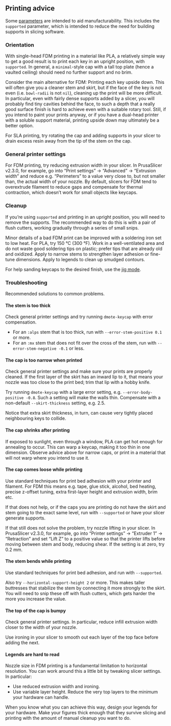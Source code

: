 ## Printing advice

Some [parameters](param.md) are intended to aid manufacturability. This
includes the `supported` parameter, which is intended to reduce the need for
building supports in slicing software.

### Orientation

With single-head FDM printing in a material like PLA, a relatively simple way
to get a good result is to print each key in an upright position, with
`supported`. In general, a `minimal`-style cap with a tall top plate (hence
a vaulted ceiling) should need no further support and no brim.

Consider the main alternative for FDM: Printing each key upside down. This will
often give you a cleaner stem and skirt, but if the face of the key is not even
(i.e. `bowl-radii` is not `nil`), cleaning up the print will be more
difficult. In particular, even with fairly dense supports added by a slicer,
you will probably find tiny cavities behind the face, to such a depth that a
really good surface finish is hard to achieve even with a suitable rotary tool.
Still, if you intend to paint your prints anyway, or if you have a dual-head
printer with a soluble support material, printing upside down may ultimately be
a better option.

For SLA printing, try rotating the cap and adding supports in your slicer to
drain excess resin away from the tip of the stem on the cap.

### General printer settings

For FDM printing, try reducing extrusion width in your slicer. In
PrusaSlicer v2.3.0, for example, go into “Print settings” → “Advanced” →
“Extrusion width” and reduce e.g. “Perimeters” to a value very close to, but
not smaller than, the actual width of your nozzle. By default, slicers for FDM
tend to overextrude filament to reduce gaps and compensate for thermal
contraction, which doesn’t work for small objects like keycaps.

### Cleanup

If you’re using `supported` and printing in an upright position, you will need
to remove the supports. The recommended way to do this is with a pair of flush
cutters, working gradually through a series of small snips.

Minor details of a bad FDM print can be improved with a soldering iron set to
low heat. For PLA, try 150 °C (300 °F). Work in a well-ventilated area and do
not waste good soldering tips on plastic; prefer tips that are already old and
oxidized. Apply to narrow stems to strengthen layer adhesion or fine-tune
dimensions. Apply to legends to clean up smudged contours.

For help sanding keycaps to the desired finish, use the [jig mode](jig.md).

### Troubleshooting

Recommended solutions to common problems.

#### The stem is too thick

Check general printer settings and try running `dmote-keycap` with error
compensation.

* For an `:alps` stem that is too thick, run with `--error-stem-positive 0.1`
  or more.
* For an `:mx` stem that does not fit over the cross of the stem, run with
  `--error-stem-negative -0.1` or less.

#### The cap is too narrow when printed

Check general printer settings and make sure your prints are properly cleaned.
If the first layer of the skirt has an inward lip to it, that means your nozzle
was too close to the print bed; trim that lip with a hobby knife.

Try running `dmote-keycap` with a large error setting, e.g.
`--error-body-positive -0.8`. Such a setting will make the walls thin.
Compensate with a non-default `--skirt-thickness` setting, e.g. 2.5.

Notice that extra skirt thickness, in turn, can cause very tightly placed
neighbouring keys to collide.

#### The cap shrinks after printing

If exposed to sunlight, even through a window, PLA can get hot enough for
annealing to occur. This can warp a keycap, making it too thin in one
dimension. Observe advice above for narrow caps, or print in a material that
will not warp where you intend to use it.

#### The cap comes loose while printing

Use standard techniques for print bed adhesion with your printer and filament.
For FDM this means e.g. tape, glue stick, alcohol, bed heating, precise
z-offset tuning, extra first-layer height and extrusion width, brim etc.

If that does not help, or if the caps you are printing do not have the skirt
and stem going to the exact same level, run with `--supported` or have your
slicer generate supports.

If that still does not solve the problem, try nozzle lifting in your slicer. In
PrusaSlicer v2.3.0, for example, go into “Printer settings” → “Extruder 1” →
“Retraction” and set “Lift Z” to a positive value so that the printer lifts
before moving between stem and body, reducing shear. If the setting is at zero,
try 0.2 mm.

#### The stem bends while printing

Use standard techniques for print bed adhesion, and run with `--supported`.

Also try `--horizontal-support-height 2` or more. This makes taller buttresses
that stabilize the stem by connecting it more strongly to the skirt. You will
need to snip these off with flush cutters, which gets harder the more you
increase the value.

#### The top of the cap is bumpy

Check general printer settings. In particular, reduce infill extrusion width
closer to the width of your nozzle.

Use ironing in your slicer to smooth out each layer of the top face before
adding the next.

#### Legends are hard to read

Nozzle size in FDM printing is a fundamental limitation to horizontal
resolution. You can work around this a little bit by tweaking slicer settings.
In particular:

* Use reduced extrusion width and ironing.
* Use variable layer height. Reduce the very top layers to the minimum your
  hardware can handle.

When you know what you can achieve this way, design your legends for your
hardware. Make your figures thick enough that they survive slicing and printing
with the amount of manual cleanup you want to do.
